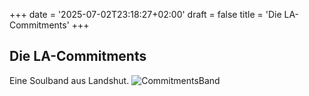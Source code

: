 +++
date = '2025-07-02T23:18:27+02:00'
draft = false
title = 'Die LA-Commitments'
+++
## Die LA-Commitments

Eine Soulband aus Landshut.
![CommitmentsBand](/Commitments.png)
